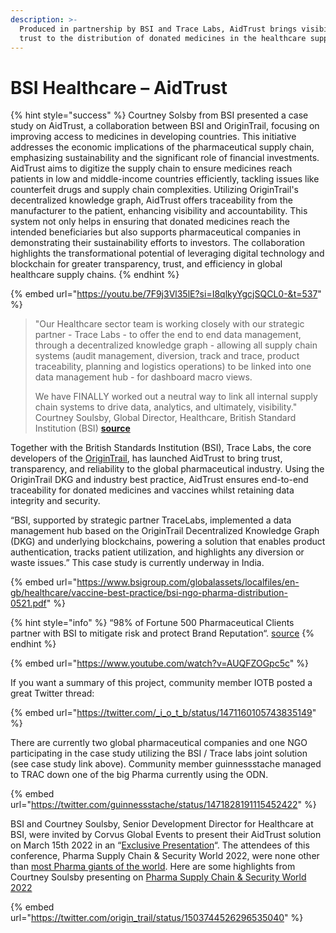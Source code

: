 ```yaml
---
description: >-
  Produced in partnership by BSI and Trace Labs, AidTrust brings visibility and
  trust to the distribution of donated medicines in the healthcare supply chain
---
```


# BSI Healthcare – AidTrust

{% hint style="success" %}
Courtney Solsby from BSI presented a case study on AidTrust, a collaboration between BSI and OriginTrail, focusing on improving access to medicines in developing countries. This initiative addresses the economic implications of the pharmaceutical supply chain, emphasizing sustainability and the significant role of financial investments. AidTrust aims to digitize the supply chain to ensure medicines reach patients in low and middle-income countries efficiently, tackling issues like counterfeit drugs and supply chain complexities. Utilizing OriginTrail's decentralized knowledge graph, AidTrust offers traceability from the manufacturer to the patient, enhancing visibility and accountability. This system not only helps in ensuring that donated medicines reach the intended beneficiaries but also supports pharmaceutical companies in demonstrating their sustainability efforts to investors. The collaboration highlights the transformational potential of leveraging digital technology and blockchain for greater transparency, trust, and efficiency in global healthcare supply chains.
{% endhint %}

{% embed url="https://youtu.be/7F9j3Vl35lE?si=I8qlkyYgcjSQCL0-&t=537" %}

> "Our Healthcare sector team is working closely with our strategic partner - Trace Labs - to offer the end to end data management, through a decentralized knowledge graph - allowing all supply chain systems (audit management, diversion, track and trace, product traceability, planning and logistics operations) to be linked into one data management hub - for dashboard macro views.
>
> We have FINALLY worked out a neutral way to link all internal supply chain systems to drive data, analytics, and ultimately, visibility." Courtney Soulsby, Global Director, Healthcare, British Standard Institution (BSI) [**source**](https://www.linkedin.com/posts/courtney-soulsby-8a311512\_origintrail-decentralized-knowledge-graph-activity-6785842064576929792-uOsw)

Together with the British Standards Institution (BSI), Trace Labs, the core developers of the [OriginTrail](https://origintrail.io/), has launched AidTrust to bring trust, transparency, and reliability to the global pharmaceutical industry. Using the OriginTrail DKG and industry best practice, AidTrust ensures end-to-end traceability for donated medicines and vaccines whilst retaining data integrity and security.

“BSI, supported by strategic partner TraceLabs, implemented a data management hub based on the OriginTrail Decentralized Knowledge Graph (DKG) and underlying blockchains, powering a solution that enables product authentication, tracks patient utilization, and highlights any diversion or waste issues.” This case study is currently underway in India.

{% embed url="https://www.bsigroup.com/globalassets/localfiles/en-gb/healthcare/vaccine-best-practice/bsi-ngo-pharma-distribution-0521.pdf" %}

{% hint style="info" %}
“98% of Fortune 500 Pharmaceutical Clients partner with BSI to mitigate risk and protect Brand Reputation“. [source](https://twitter.com/BSI\_America/status/1351953816690831371)
{% endhint %}

{% embed url="https://www.youtube.com/watch?v=AUQFZOGpc5c" %}

If you want a summary of this project, community member IOTB posted a great Twitter thread:

{% embed url="https://twitter.com/_i_o_t_b/status/1471160105743835149" %}

There are currently two global pharmaceutical companies and one NGO participating in the case study utilizing the BSI / Trace labs joint solution (see case study link above). Community member guinnessstache managed to TRAC down one of the big Pharma currently using the ODN.

{% embed url="https://twitter.com/guinnessstache/status/1471828191115452422" %}

BSI and Courtney Soulsby, Senior Development Director for Healthcare at BSI, were invited by Corvus Global Events to present their AidTrust solution on March 15th 2022 in an “[Exclusive Presentation](https://postimg.cc/jW8fXWwB)“. The attendees of this conference, Pharma Supply Chain & Security World 2022, were none other than [most Pharma giants of the world](https://postimg.cc/N2RwgHRn). Here are some highlights from Courtney Soulsby presenting on [Pharma Supply Chain & Security World 2022](https://corvusglobalevents.com/conference/pharma-supply-chain-security-world-2022)

{% embed url="https://twitter.com/origin_trail/status/1503744526296535040" %}
